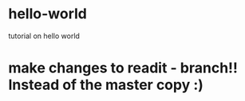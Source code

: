# hello-world
tutorial on hello world

# make changes to readit - branch!! Instead of the master copy :)
